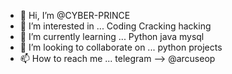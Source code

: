- 👋 Hi, I’m @CYBER-PRINCE
- 👀 I’m interested in ... Coding Cracking hacking
- 🌱 I’m currently learning ... Python java mysql 
- 💞️ I’m looking to collaborate on ... python projects
- 📫 How to reach me ...
 telegram --> @arcuseop

<!---
CYBER-PRINCE/CYBER-PRINCE is a ✨ special ✨ repository because its `README.md` (this file) appears on your GitHub profile.
You can click the Preview link to take a look at your changes.
--->
